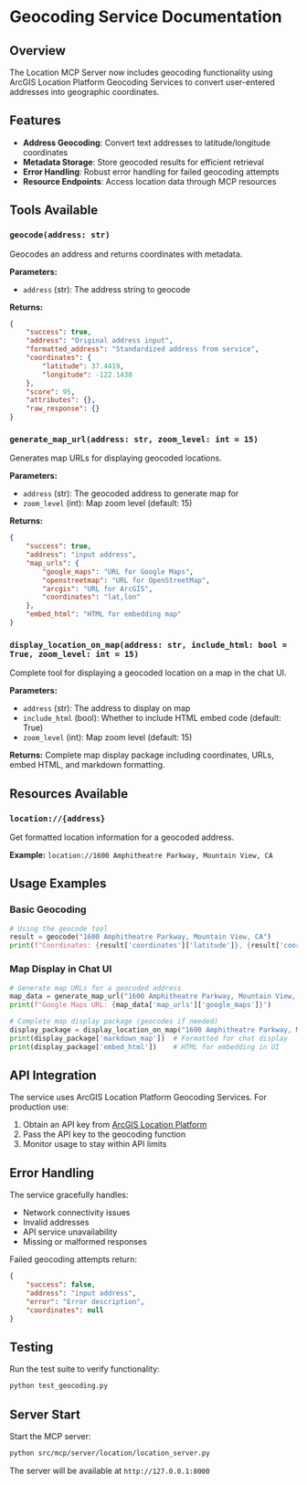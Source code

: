 # Geocoding Service Documentation

## Overview
The Location MCP Server now includes geocoding functionality using ArcGIS Location Platform Geocoding Services to convert user-entered addresses into geographic coordinates.

## Features
- **Address Geocoding**: Convert text addresses to latitude/longitude coordinates
- **Metadata Storage**: Store geocoded results for efficient retrieval
- **Error Handling**: Robust error handling for failed geocoding attempts
- **Resource Endpoints**: Access location data through MCP resources

## Tools Available

### `geocode(address: str)`
Geocodes an address and returns coordinates with metadata.

**Parameters:**
- `address` (str): The address string to geocode

**Returns:**
```json
{
    "success": true,
    "address": "Original address input",
    "formatted_address": "Standardized address from service",
    "coordinates": {
        "latitude": 37.4419,
        "longitude": -122.1430
    },
    "score": 95,
    "attributes": {},
    "raw_response": {}
}
```

### `generate_map_url(address: str, zoom_level: int = 15)`
Generates map URLs for displaying geocoded locations.

**Parameters:**
- `address` (str): The geocoded address to generate map for
- `zoom_level` (int): Map zoom level (default: 15)

**Returns:**
```json
{
    "success": true,
    "address": "input address",
    "map_urls": {
        "google_maps": "URL for Google Maps",
        "openstreetmap": "URL for OpenStreetMap", 
        "arcgis": "URL for ArcGIS",
        "coordinates": "lat,lon"
    },
    "embed_html": "HTML for embedding map"
}
```

### `display_location_on_map(address: str, include_html: bool = True, zoom_level: int = 15)`
Complete tool for displaying a geocoded location on a map in the chat UI.

**Parameters:**
- `address` (str): The address to display on map
- `include_html` (bool): Whether to include HTML embed code (default: True)
- `zoom_level` (int): Map zoom level (default: 15)

**Returns:**
Complete map display package including coordinates, URLs, embed HTML, and markdown formatting.

## Resources Available

### `location://{address}`
Get formatted location information for a geocoded address.

**Example:** `location://1600 Amphitheatre Parkway, Mountain View, CA`

## Usage Examples

### Basic Geocoding
```python
# Using the geocode tool
result = geocode("1600 Amphitheatre Parkway, Mountain View, CA")
print(f"Coordinates: {result['coordinates']['latitude']}, {result['coordinates']['longitude']}")
```

### Map Display in Chat UI
```python
# Generate map URLs for a geocoded address
map_data = generate_map_url("1600 Amphitheatre Parkway, Mountain View, CA", zoom_level=15)
print(f"Google Maps URL: {map_data['map_urls']['google_maps']}")

# Complete map display package (geocodes if needed)
display_package = display_location_on_map("1600 Amphitheatre Parkway, Mountain View, CA")
print(display_package['markdown_map'])  # Formatted for chat display
print(display_package['embed_html'])    # HTML for embedding in UI
```

## API Integration
The service uses ArcGIS Location Platform Geocoding Services. For production use:

1. Obtain an API key from [ArcGIS Location Platform](https://location.arcgis.com/)
2. Pass the API key to the geocoding function
3. Monitor usage to stay within API limits

## Error Handling
The service gracefully handles:
- Network connectivity issues
- Invalid addresses
- API service unavailability
- Missing or malformed responses

Failed geocoding attempts return:
```json
{
    "success": false,
    "address": "input address",
    "error": "Error description",
    "coordinates": null
}
```

## Testing
Run the test suite to verify functionality:
```bash
python test_geocoding.py
```

## Server Start
Start the MCP server:
```bash
python src/mcp/server/location/location_server.py
```

The server will be available at `http://127.0.0.1:8000`